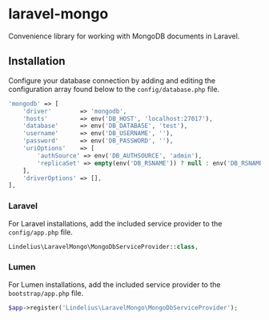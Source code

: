 # laravel-mongo
Convenience library for working with MongoDB documents in Laravel.

## Installation

Configure your database connection by adding and editing the configuration array found below to the `config/database.php` file.

```php
'mongodb' => [
    'driver'        => 'mongodb',
    'hosts'         => env('DB_HOST', 'localhost:27017'),
    'database'      => env('DB_DATABASE', 'test'),
    'username'      => env('DB_USERNAME', ''),
    'password'      => env('DB_PASSWORD', ''),
    'uriOptions'    => [
        'authSource' => env('DB_AUTHSOURCE', 'admin'),
        'replicaSet' => empty(env('DB_RSNAME')) ? null : env('DB_RSNAME', 'rs1'),
    ],
    'driverOptions' => [],
],
```

### Laravel
For Laravel installations, add the included service provider to the `config/app.php` file.

```php
Lindelius\LaravelMongo\MongoDbServiceProvider::class,
```

### Lumen
For Lumen installations, add the included service provider to the `bootstrap/app.php` file.

```php
$app->register('Lindelius\LaravelMongo\MongoDbServiceProvider');
```
